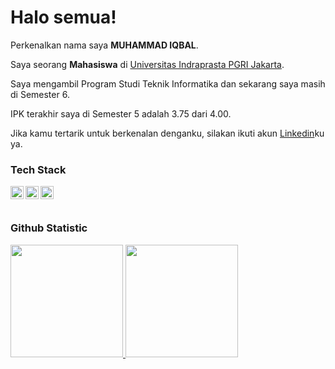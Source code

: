 # Halo semua! 

Perkenalkan nama saya **MUHAMMAD IQBAL**.

Saya seorang **Mahasiswa** di [Universitas Indraprasta PGRI Jakarta](https://unindra.ac.id//).

Saya mengambil Program Studi Teknik Informatika dan sekarang saya masih di Semester 6.

IPK terakhir saya di Semester 5 adalah 3.75 dari 4.00.

Jika kamu tertarik untuk berkenalan denganku, silakan ikuti akun [Linkedin](https://www.linkedin.com/in/muhammad-iqbal-4b4b4a247/)ku ya.

### Tech Stack
  <a href="#"><img align="left" alt="JavaScript" title="JavaScript" width="21px" src="https://upload.wikimedia.org/wikipedia/commons/9/99/Unofficial_JavaScript_logo_2.svg" /></a>
  <a href="https://nodejs.org/"><img align="left" alt="NodeJS" title="NodeJS" width="21px" src="https://seeklogo.com/images/N/nodejs-logo-FBE122E377-seeklogo.com.png" /></a>
  <a href="https://hapi.dev/"><img align="left" alt="Hapi" title="Hapi (NodeJS HTTP Framework)" width="21px" src="https://avatars.githubusercontent.com/u/3774533?s=200&v=4" /></a>
  <br>
  <br>
  
### Github Statistic
<p align="left">
<a href="https://github.com/balle97">
  <img height="180em" src="https://github-readme-stats-eight-theta.vercel.app/api?username=balle97&show_icons=true&theme=algolia&include_all_commits=true&count_private=true"/>
  <img height="180em" src="https://github-readme-stats-eight-theta.vercel.app/api/top-langs/?username=balle97&layout=compact&langs_count=8&theme=algolia"/>
</a>
</p>
